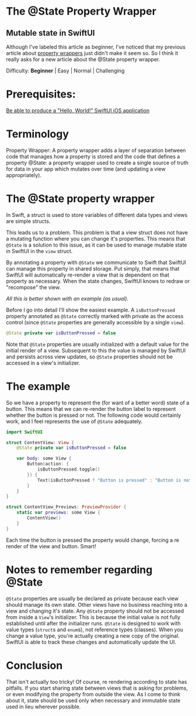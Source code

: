 # The @State Property Wrapper
## Mutable state in SwiftUI

Although I've labeled this article as beginner, I've noticed that my previous article about [property wrappers](https://stevenpcurtis.medium.com/swiftuis-property-wrappers-a8771e8ef39b) just didn't make it seem so. So I think it really asks for a new article about the @State property wrapper.

Difficulty: **Beginner** | Easy | Normal | Challenging

# Prerequisites:
[Be able to produce a "Hello, World!" SwiftUI iOS application](https://stevenpcurtis.medium.com/hello-world-swiftui-92bcf48a62d3)

# Terminology
Property Wrapper: A property wrapper adds a layer of separation between code that manages how a property is stored and the code that defines a property
@State: a property wrapper used to create a single source of truth for data in your app which mutates over time (and updating a view appropriately).

# The @State property wrapper
In Swift, a struct is used to store variables of different data types and views are simple structs.

This leads us to a problem. This problem is that a view struct does not have a mutating function where you can change it's properties. This means that `@State` is a solution to this issue, as it can be used to manage mutable state in SwiftUI in the `view` struct.

By annotating a property with `@State` we communicate to Swift that SwiftUI can manage this property in shared storage. Put simply, that means that SwiftUI will automatically re-render a view that is dependent on that property as necessary. When the state changes, SwiftUI knows to redraw or "recompose" the view.

*All this is better shown with an example (as usual).*

Before I go into detail I'll show the easiest example. A `isButtonPressed` property annotated as `@State` correctly marked with private as the access control (since `@State` properties are generally accessible by a single `view`).

```swift
@State private var isButtonPressed = false
```

Note that `@State` properties are usually initialized with a default value for the initial render of a view. Subsequent to this the value is managed by SwiftUI and persists across view updates, so `@State` properties should not be accessed in a view's initializer.

# The example
So we have a property to represent the (for want of a better word) state of a button. This means that we can re-render the button label to represent whether the button is pressed or not.
The following code would certainly work, and I feel represents the use of `@State` adequately.

```swift
import SwiftUI

struct ContentView: View {
    @State private var isButtonPressed = false

    var body: some View {
        Button(action: {
            isButtonPressed.toggle()
        }) {
            Text(isButtonPressed ? "Button is pressed" : "Button is not pressed")
        }
    }
}

struct ContentView_Previews: PreviewProvider {
    static var previews: some View {
        ContentView()
    }
}
```

Each time the button is pressed the property would change, forcing a re render of the view and button. Smart!

# Notes to remember regarding @State
`@State` properties are usually be declared as private because each view should manage its own state. Other views have no business reaching into a view and changing it's state.
Any `@State` property should not be accessed from inside a `View`'s initializer. This is because the initial value is not fully established until after the initializer runs.
`@State` is designed to work with value types (`struct`s and `enum`s), not reference types (classes). When you change a value type, you're actually creating a new copy of the original. SwiftUI is able to track these changes and automatically update the UI.

# Conclusion
That isn't actually too tricky! Of course, re rendering according to state has pitfalls. If you start sharing state between views that is asking for problems, or even modifying the property from outside the view. As I come to think about it, state should be used only when necessary and immutable state used in lieu wherever possible.
